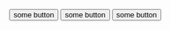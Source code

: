 <ButtonGroup>
	<Button>some button</Button>
	<Button>some button</Button>
	<Button>some button</Button>
</ButtonGroup>
